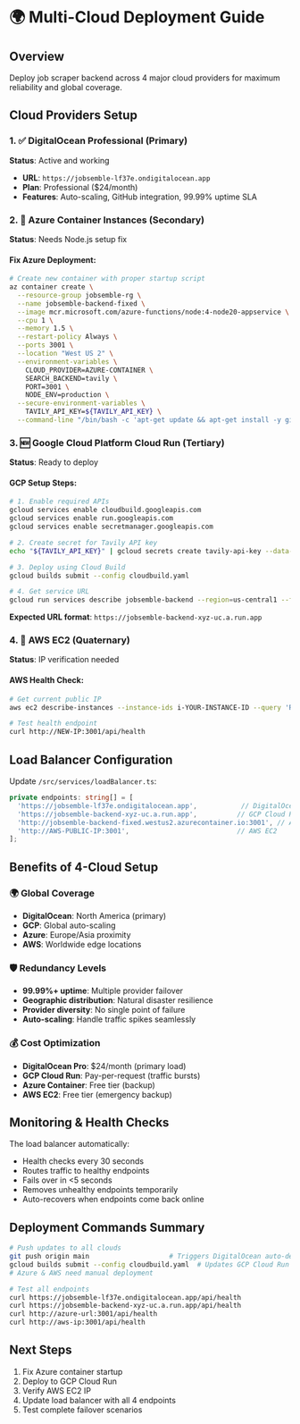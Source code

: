 # 🌍 Multi-Cloud Deployment Guide

## Overview
Deploy job scraper backend across 4 major cloud providers for maximum reliability and global coverage.

## Cloud Providers Setup

### 1. ✅ DigitalOcean Professional (Primary)
**Status**: Active and working
- **URL**: `https://jobsemble-lf37e.ondigitalocean.app`
- **Plan**: Professional ($24/month)
- **Features**: Auto-scaling, GitHub integration, 99.99% uptime SLA

### 2. 🔧 Azure Container Instances (Secondary)
**Status**: Needs Node.js setup fix

#### Fix Azure Deployment:
```bash
# Create new container with proper startup script
az container create \
  --resource-group jobsemble-rg \
  --name jobsemble-backend-fixed \
  --image mcr.microsoft.com/azure-functions/node:4-node20-appservice \
  --cpu 1 \
  --memory 1.5 \
  --restart-policy Always \
  --ports 3001 \
  --location "West US 2" \
  --environment-variables \
    CLOUD_PROVIDER=AZURE-CONTAINER \
    SEARCH_BACKEND=tavily \
    PORT=3001 \
    NODE_ENV=production \
  --secure-environment-variables \
    TAVILY_API_KEY=${TAVILY_API_KEY} \
  --command-line "/bin/bash -c 'apt-get update && apt-get install -y git curl && curl -fsSL https://deb.nodesource.com/setup_20.x | bash - && apt-get install -y nodejs && mkdir -p /app && cd /app && git clone https://github.com/nhvignesh8-dev/jobsemble-backend.git . && npm install --production && exec node server.js'"
```

### 3. 🆕 Google Cloud Platform Cloud Run (Tertiary)
**Status**: Ready to deploy

#### GCP Setup Steps:
```bash
# 1. Enable required APIs
gcloud services enable cloudbuild.googleapis.com
gcloud services enable run.googleapis.com
gcloud services enable secretmanager.googleapis.com

# 2. Create secret for Tavily API key
echo "${TAVILY_API_KEY}" | gcloud secrets create tavily-api-key --data-file=-

# 3. Deploy using Cloud Build
gcloud builds submit --config cloudbuild.yaml

# 4. Get service URL
gcloud run services describe jobsemble-backend --region=us-central1 --format="value(status.url)"
```

**Expected URL format**: `https://jobsemble-backend-xyz-uc.a.run.app`

### 4. 🔄 AWS EC2 (Quaternary)
**Status**: IP verification needed

#### AWS Health Check:
```bash
# Get current public IP
aws ec2 describe-instances --instance-ids i-YOUR-INSTANCE-ID --query 'Reservations[0].Instances[0].PublicIpAddress'

# Test health endpoint
curl http://NEW-IP:3001/api/health
```

## Load Balancer Configuration

Update `/src/services/loadBalancer.ts`:
```typescript
private endpoints: string[] = [
  'https://jobsemble-lf37e.ondigitalocean.app',           // DigitalOcean Pro
  'https://jobsemble-backend-xyz-uc.a.run.app',          // GCP Cloud Run
  'http://jobsemble-backend-fixed.westus2.azurecontainer.io:3001', // Azure Fixed
  'http://AWS-PUBLIC-IP:3001',                           // AWS EC2
];
```

## Benefits of 4-Cloud Setup

### 🌍 **Global Coverage**
- **DigitalOcean**: North America (primary)
- **GCP**: Global auto-scaling
- **Azure**: Europe/Asia proximity
- **AWS**: Worldwide edge locations

### 🛡️ **Redundancy Levels**
- **99.99%+ uptime**: Multiple provider failover
- **Geographic distribution**: Natural disaster resilience
- **Provider diversity**: No single point of failure
- **Auto-scaling**: Handle traffic spikes seamlessly

### 💰 **Cost Optimization**
- **DigitalOcean Pro**: $24/month (primary load)
- **GCP Cloud Run**: Pay-per-request (traffic bursts)
- **Azure Container**: Free tier (backup)
- **AWS EC2**: Free tier (emergency backup)

## Monitoring & Health Checks

The load balancer automatically:
- Health checks every 30 seconds
- Routes traffic to healthy endpoints
- Fails over in <5 seconds
- Removes unhealthy endpoints temporarily
- Auto-recovers when endpoints come back online

## Deployment Commands Summary

```bash
# Push updates to all clouds
git push origin main                    # Triggers DigitalOcean auto-deploy
gcloud builds submit --config cloudbuild.yaml  # Updates GCP Cloud Run
# Azure & AWS need manual deployment

# Test all endpoints
curl https://jobsemble-lf37e.ondigitalocean.app/api/health
curl https://jobsemble-backend-xyz-uc.a.run.app/api/health
curl http://azure-url:3001/api/health
curl http://aws-ip:3001/api/health
```

## Next Steps
1. Fix Azure container startup
2. Deploy to GCP Cloud Run
3. Verify AWS EC2 IP
4. Update load balancer with all 4 endpoints
5. Test complete failover scenarios
